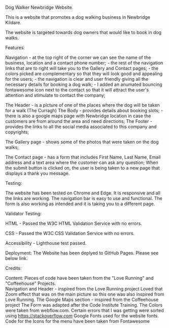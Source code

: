 Dog Walker Newbridge Website

This is a website that promotes a dog walking business in Newbridge Kildare.

The website is targeted towards dog owners that would like to book in dog walks. 


Features:

Navigation - at the top right of the corner we can see the name of the business, location and a contact phone number;
           - the rest of the navigation links that are to right will take you to the Gallery and Contact pages; 
           - the colors picked are complementary so that they will look good and appealing for the users;
           - the navigation is clear and user friendly giving all the necessary details for booking a dog walk;
           - I added an anumated bouncing fontawesome icon next to the contact so that it will attract the user's attention and stimulate to contact the company;

The Header - is a picture of one of the places where the dog will be taken for a walk (The Curragh)
The Body   - provides details about booking slots;
           - there is also a google maps page with Newbridge location in case the customers are from around the area and need directions;
The Footer - provides the links to all the social media associated to this company and copyrights; 

The Gallery page - shows some of the photos that were taken on the dog walks;

The Contact page - has a form that includes First Name, Last Name, Email address and a text area where the customer can ask any question; When the submit button is clicked on, the user is being taken to a new page that displays a thank you message. 


Testing:

The website has been tested on Chrome and Edge. It is responsive and all the links are working. 
The navigation bar is easy to use and functional. 
The form is also working as intended and it is taking you to a different page. 


Validator Testing:

HTML - Passed the W3C HTML Validation Service with no errors. 

CSS - Passed the W3C CSS Validation Service with no errors. 

Accessibility - Lighthouse test passed. 


Deployment:
The Website has been deplyed to GitHub Pages. Please see below link. 



Credits:


Content:
Pieces of code have been taken from the "Love Running" and "Coffeehouse" Projects.  
      Navigation and Header - inspired from the Love Running project
      Loved that Zoom effect that was on the main picture so this one was also inspired from Love Running.
      The Google Maps section - inspired from the Coffeehouse project
      The Form was adapted after the Code Institute Training. 
      The Colors were taken from webflow.com.
      Certain errors that I was getting were sorted using https://stackoverflow.com
      Google Fonts used for the website fonts. 
      Code for the Icons for the menu have been taken from Fontawesome


